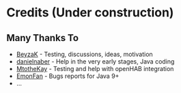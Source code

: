 # Credits (Under construction)
## Many Thanks To
* [BeyzaK]() - Testing, discussions, ideas, motivation
* [danielnaber](https://github.com/danielnaber) - Help in the very early stages, Java coding
* [MtotheKay](https://github.com/MtotheKay) - Testing and help with openHAB integration
* [EmonFan](https://github.com/EmonFan) - Bugs reports for Java 9+
* ...
